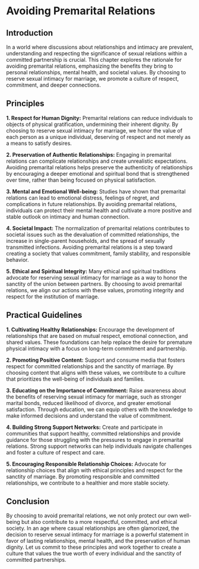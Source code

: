 # Avoiding Premarital Relations

## Introduction

In a world where discussions about relationships and intimacy are prevalent, understanding and respecting the significance of sexual relations within a committed partnership is crucial. This chapter explores the rationale for avoiding premarital relations, emphasizing the benefits they bring to personal relationships, mental health, and societal values. By choosing to reserve sexual intimacy for marriage, we promote a culture of respect, commitment, and deeper connections.

## Principles

**1. Respect for Human Dignity:** Premarital relations can reduce individuals to objects of physical gratification, undermining their inherent dignity. By choosing to reserve sexual intimacy for marriage, we honor the value of each person as a unique individual, deserving of respect and not merely as a means to satisfy desires.

**2. Preservation of Authentic Relationships:** Engaging in premarital relations can complicate relationships and create unrealistic expectations. Avoiding premarital relations helps preserve the authenticity of relationships by encouraging a deeper emotional and spiritual bond that is strengthened over time, rather than being focused on physical satisfaction.

**3. Mental and Emotional Well-being:** Studies have shown that premarital relations can lead to emotional distress, feelings of regret, and complications in future relationships. By avoiding premarital relations, individuals can protect their mental health and cultivate a more positive and stable outlook on intimacy and human connection.

**4. Societal Impact:** The normalization of premarital relations contributes to societal issues such as the devaluation of committed relationships, the increase in single-parent households, and the spread of sexually transmitted infections. Avoiding premarital relations is a step toward creating a society that values commitment, family stability, and responsible behavior.

**5. Ethical and Spiritual Integrity:** Many ethical and spiritual traditions advocate for reserving sexual intimacy for marriage as a way to honor the sanctity of the union between partners. By choosing to avoid premarital relations, we align our actions with these values, promoting integrity and respect for the institution of marriage.

## Practical Guidelines

**1. Cultivating Healthy Relationships:** Encourage the development of relationships that are based on mutual respect, emotional connection, and shared values. These foundations can help replace the desire for premature physical intimacy with a focus on long-term commitment and partnership.

**2. Promoting Positive Content:** Support and consume media that fosters respect for committed relationships and the sanctity of marriage. By choosing content that aligns with these values, we contribute to a culture that prioritizes the well-being of individuals and families.

**3. Educating on the Importance of Commitment:** Raise awareness about the benefits of reserving sexual intimacy for marriage, such as stronger marital bonds, reduced likelihood of divorce, and greater emotional satisfaction. Through education, we can equip others with the knowledge to make informed decisions and understand the value of commitment.

**4. Building Strong Support Networks:** Create and participate in communities that support healthy, committed relationships and provide guidance for those struggling with the pressures to engage in premarital relations. Strong support networks can help individuals navigate challenges and foster a culture of respect and care.

**5. Encouraging Responsible Relationship Choices:** Advocate for relationship choices that align with ethical principles and respect for the sanctity of marriage. By promoting responsible and committed relationships, we contribute to a healthier and more stable society.

## Conclusion

By choosing to avoid premarital relations, we not only protect our own well-being but also contribute to a more respectful, committed, and ethical society. In an age where casual relationships are often glamorized, the decision to reserve sexual intimacy for marriage is a powerful statement in favor of lasting relationships, mental health, and the preservation of human dignity. Let us commit to these principles and work together to create a culture that values the true worth of every individual and the sanctity of committed partnerships.

